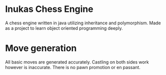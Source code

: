 # Inukas Chess Engine
A chess engine written in java utilizing inheritance and polymorphism. Made as a project to learn object oriented programming deeply. 

# Move generation
All basic moves are generated accurately. Castling on both sides work however is inaccurate. There is no pawn promotion or en passant. 

